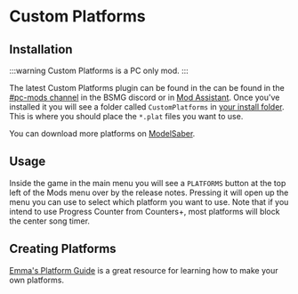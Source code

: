 # Custom Platforms

## Installation

:::warning Custom Platforms is a PC only mod. :::

The latest Custom Platforms plugin can be found in the can be found in the [#pc-mods channel](https://discord.gg/beatsabermods) in the BSMG discord or in [Mod Assistant](https://github.com/Assistant/ModAssistant). Once you've installed it you will see a folder called `CustomPlatforms` in [your install folder](/faq/install-folder.md). This is where you should place the `*.plat` files you want to use.

You can download more platforms on [ModelSaber](https://modelsaber.com/Platforms/).

## Usage
Inside the game in the main menu you will see a `PLATFORMS` button at the top left of the Mods menu over by the release notes. Pressing it will open up the menu you can use to select which platform you want to use. Note that if you intend to use Progress Counter from Counters+, most platforms will block the center song timer.

## Creating Platforms
[Emma's Platform Guide](./platforms-guide.md) is a great resource for learning how to make your own platforms. 
